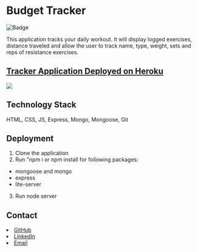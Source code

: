 # Budget Tracker

![Badge](https://img.shields.io/static/v1?label=License&message=MIT&color=<COLOR>?style=plastic)

This application tracks your daily workout. It will display logged exercises, distance traveled and allow the user to track name, type, weight, sets and reps of resistance exercises.

## [Tracker Application Deployed on Heroku](https://intense-spire-67552.herokuapp.com/)

![](./public/assets/icons/pwa.gif)

## Technology Stack

HTML, CSS, JS, Express, Mongo, Mongoose, Git

## Deployment

1. Clone the application
2. Run "npm i or npm install for following packages:

- mongoose and mongo
- express
- lite-server

3. Run node server

## Contact

<li><a href="https://github.com/kristincenters">GitHub</a></li>
<li><a href="https://www.linkedin.com/in/kristincenters">LinkedIn</a></li>
<li><a href="mailto:kristincenters@gmail.com">Email</a></li>
